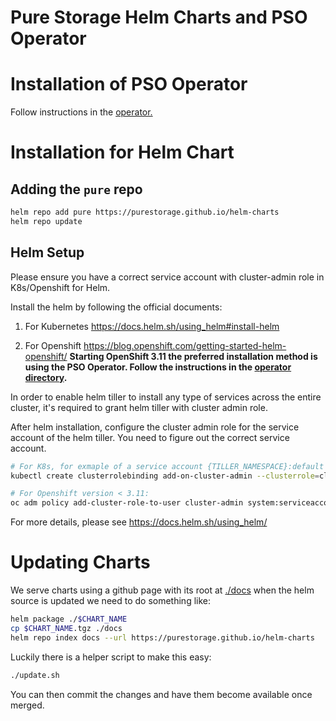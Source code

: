 # Pure Storage Helm Charts and PSO Operator

# Installation of PSO Operator
Follow instructions in the [operator.](./operator/README.md#overview)


# Installation for Helm Chart

## Adding the `pure` repo

```bash
helm repo add pure https://purestorage.github.io/helm-charts
helm repo update
```

## Helm Setup
Please ensure you have a correct service account with cluster-admin role in K8s/Openshift for Helm. 

Install the helm by following the official documents:
1. For Kubernetes
https://docs.helm.sh/using_helm#install-helm

2. For Openshift 
https://blog.openshift.com/getting-started-helm-openshift/
**Starting OpenShift 3.11 the preferred installation method is using the PSO Operator. Follow the instructions in the [operator directory](./operator/README.md).**

In order to enable helm tiller to install any type of services across the entire cluster, it's required to grant helm tiller with cluster admin role.

After helm installation, configure the cluster admin role for the service account of the helm tiller. You need to figure out the correct service account.
```bash
# For K8s, for exmaple of a service account {TILLER_NAMESPACE}:default
kubectl create clusterrolebinding add-on-cluster-admin --clusterrole=cluster-admin --serviceaccount=${TILLER_NAMESPACE}:default

# For Openshift version < 3.11:
oc adm policy add-cluster-role-to-user cluster-admin system:serviceaccount:${TILLER_NAMESPACE}:tiller
```

For more details, please see https://docs.helm.sh/using_helm/

# Updating Charts
We serve charts using a github page with its root at [./docs](./docs) when the helm source is updated
we need to do something like:

```bash
helm package ./$CHART_NAME
cp $CHART_NAME.tgz ./docs
helm repo index docs --url https://purestorage.github.io/helm-charts
```

Luckily there is a helper script to make this easy:

```bash
./update.sh
```

You can then commit the changes and have them become available once merged.
